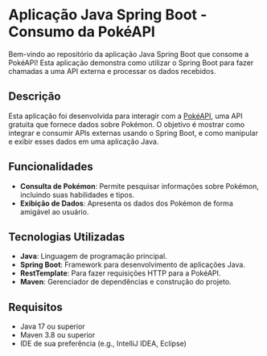 # Aplicação Java Spring Boot - Consumo da PokéAPI

Bem-vindo ao repositório da aplicação Java Spring Boot que consome a PokéAPI! Esta aplicação demonstra como utilizar o Spring Boot para fazer chamadas a uma API externa e processar os dados recebidos.

## Descrição

Esta aplicação foi desenvolvida para interagir com a [PokéAPI](https://pokeapi.co/), uma API gratuita que fornece dados sobre Pokémon. O objetivo é mostrar como integrar e consumir APIs externas usando o Spring Boot, e como manipular e exibir esses dados em uma aplicação Java.

## Funcionalidades

- **Consulta de Pokémon**: Permite pesquisar informações sobre Pokémon, incluindo suas habilidades e tipos.
- **Exibição de Dados**: Apresenta os dados dos Pokémon de forma amigável ao usuário.

## Tecnologias Utilizadas

- **Java**: Linguagem de programação principal.
- **Spring Boot**: Framework para desenvolvimento de aplicações Java.
- **RestTemplate**: Para fazer requisições HTTP para a PokéAPI.
- **Maven**: Gerenciador de dependências e construção do projeto.

## Requisitos

- Java 17 ou superior
- Maven 3.8 ou superior
- IDE de sua preferência (e.g., IntelliJ IDEA, Eclipse)
